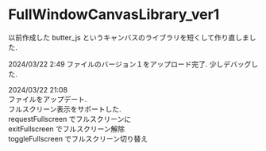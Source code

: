 # FullWindowCanvasLibrary_ver1

以前作成した butter_js というキャンバスのライブラリを短くして作り直しました.

2024/03/22 2:49
ファイルのバージョン１をアップロード完了.
少しデバッグした.

2024/03/22 21:08</br>
ファイルをアップデート.<br>
フルスクリーン表示をサポートした.</br>
  requestFullscreen でフルスクリーンに</br>
  exitFullscreen でフルスクリーン解除</br>
  toggleFullscreen でフルスクリーン切り替え</br>
